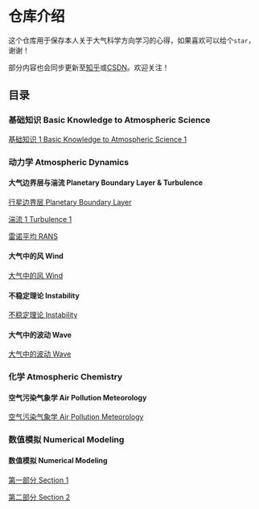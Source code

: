# 仓库介绍
这个仓库用于保存本人关于大气科学方向学习的心得，如果喜欢可以给个`star`，谢谢！

部分内容也会同步更新至[知乎](https://www.zhihu.com/people/qiu-jiao-yi-50)或[CSDN](https://blog.csdn.net/le0_5?spm=1010.2135.3001.5343)。欢迎关注！

## 目录
### 基础知识 Basic Knowledge to Atmospheric Science  
[基础知识 1 Basic Knowledge to Atmospheric Science 1](./basis.markdown)

### 动力学 Atmospheric Dynamics

#### 大气边界层与湍流 Planetary Boundary Layer & Turbulence
[行星边界层 Planetary Boundary Layer](./PBL1.md)

[湍流 1 Turbulence 1](./turbulence1.md)

[雷诺平均 RANS](./RANS.md)

#### 大气中的风 Wind
[大气中的风 Wind](./wind.md)

#### 不稳定理论 Instability
[不稳定理论 Instability](instability.md)

#### 大气中的波动 Wave
[大气中的波动 Wave](wave.md)

### 化学 Atmospheric Chemistry
#### 空气污染气象学 Air Pollution Meteorology
[空气污染气象学 Air Pollution Meteorology](./ap.md)

### 数值模拟 Numerical Modeling
#### 数值模拟 Numerical Modeling
[第一部分 Section 1](./从0开始写一个数值预报程序！.md)

[第二部分 Section 2](./NM2.md)
